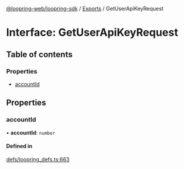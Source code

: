 [@loopring-web/loopring-sdk](../README.md) / [Exports](../modules.md) / GetUserApiKeyRequest

# Interface: GetUserApiKeyRequest

## Table of contents

### Properties

- [accountId](GetUserApiKeyRequest.md#accountid)

## Properties

### accountId

• **accountId**: `number`

#### Defined in

[defs/loopring_defs.ts:663](https://github.com/Loopring/loopring_sdk/blob/1d20f38/src/defs/loopring_defs.ts#L663)
